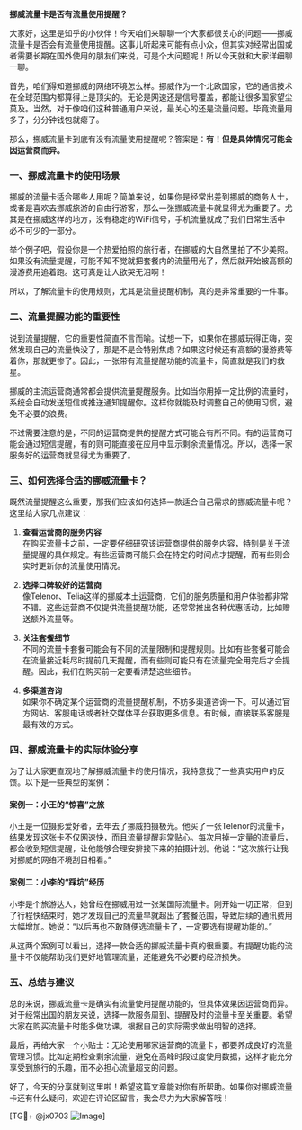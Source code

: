 **挪威流量卡是否有流量使用提醒？**

大家好，这里是知乎的小伙伴！今天咱们来聊聊一个大家都很关心的问题——挪威流量卡是否会有流量使用提醒。这事儿听起来可能有点小众，但其实对经常出国或者需要长期在国外使用的朋友们来说，可是个大问题呢！所以今天就和大家详细聊一聊。

首先，咱们得知道挪威的网络环境怎么样。挪威作为一个北欧国家，它的通信技术在全球范围内都算得上是顶尖的。无论是网速还是信号覆盖，都能让很多国家望尘莫及。当然，对于像咱们这种普通用户来说，最关心的还是流量问题。毕竟流量用多了，分分钟钱包就瘪了。

那么，挪威流量卡到底有没有流量使用提醒呢？答案是：**有！但是具体情况可能会因运营商而异。**

### 一、挪威流量卡的使用场景

挪威的流量卡适合哪些人用呢？简单来说，如果你是经常出差到挪威的商务人士，或者是喜欢去挪威旅游的自由行游客，那么一张挪威流量卡就显得尤为重要了。尤其是在挪威这样的地方，没有稳定的WiFi信号，手机流量就成了我们日常生活中必不可少的一部分。

举个例子吧，假设你是一个热爱拍照的旅行者，在挪威的大自然里拍了不少美照。如果没有流量提醒，可能不知不觉就把套餐内的流量用光了，然后就开始被高额的漫游费用追着跑。这可真是让人欲哭无泪啊！

所以，了解流量卡的使用规则，尤其是流量提醒机制，真的是非常重要的一件事。

### 二、流量提醒功能的重要性

说到流量提醒，它的重要性简直不言而喻。试想一下，如果你在挪威玩得正嗨，突然发现自己的流量快没了，那是不是会特别焦虑？如果这时候还有高额的漫游费等着你，那就更惨了。因此，一张带有流量提醒功能的流量卡，简直就是我们的救星。

挪威的主流运营商通常都会提供流量提醒服务。比如当你用掉一定比例的流量时，系统会自动发送短信或推送通知提醒你。这样你就能及时调整自己的使用习惯，避免不必要的浪费。

不过需要注意的是，不同的运营商提供的提醒方式可能会有所不同。有的运营商可能会通过短信提醒，有的则可能直接在应用中显示剩余流量情况。所以，选择一家服务好的运营商就显得尤为重要了。

### 三、如何选择合适的挪威流量卡？

既然流量提醒这么重要，那我们应该如何选择一款适合自己需求的挪威流量卡呢？这里给大家几点建议：

1. **查看运营商的服务内容**  
   在购买流量卡之前，一定要仔细研究该运营商提供的服务内容，特别是关于流量提醒的具体规定。有些运营商可能只会在特定的时间点才提醒，而有些则会实时更新你的流量使用情况。

2. **选择口碑较好的运营商**  
   像Telenor、Telia这样的挪威本土运营商，它们的服务质量和用户体验都非常不错。这些运营商不仅提供流量提醒功能，还常常推出各种优惠活动，比如赠送额外流量等。

3. **关注套餐细节**  
   不同的流量卡套餐可能会有不同的流量限制和提醒规则。比如有些套餐可能会在流量接近耗尽时提前几天提醒，而有些则可能只有在流量完全用完后才会提醒。因此，我们在购买前一定要看清楚这些细节。

4. **多渠道咨询**  
   如果你不确定某个运营商的流量提醒机制，不妨多渠道咨询一下。可以通过官方网站、客服电话或者社交媒体平台获取更多信息。有时候，直接联系客服是最有效的方式。

### 四、挪威流量卡的实际体验分享

为了让大家更直观地了解挪威流量卡的使用情况，我特意找了一些真实用户的反馈。以下是一些典型的案例：

#### 案例一：小王的“惊喜”之旅
小王是一位摄影爱好者，去年去了挪威拍摄极光。他买了一张Telenor的流量卡，结果发现这张卡不仅网速快，而且流量提醒非常贴心。每次用掉一定量的流量后，都会收到短信提醒，让他能够合理安排接下来的拍摄计划。他说：“这次旅行让我对挪威的网络环境刮目相看。”

#### 案例二：小李的“踩坑”经历
小李是个旅游达人，她曾经在挪威用过一张某国际流量卡。刚开始一切正常，但到了行程快结束时，她才发现自己的流量早就超出了套餐范围，导致后续的通讯费用大幅增加。她说：“以后再也不敢随便选流量卡了，一定要选有提醒功能的。”

从这两个案例可以看出，选择一款合适的挪威流量卡真的很重要。有提醒功能的流量卡不仅能帮助我们更好地管理流量，还能避免不必要的经济损失。

### 五、总结与建议

总的来说，挪威流量卡是确实有流量使用提醒功能的，但具体效果因运营商而异。对于经常出国的朋友来说，选择一款服务周到、提醒及时的流量卡至关重要。希望大家在购买流量卡时能多做功课，根据自己的实际需求做出明智的选择。

最后，再给大家一个小贴士：无论使用哪家运营商的流量卡，都要养成良好的流量管理习惯。比如定期检查剩余流量，避免在高峰时段过度使用数据，这样才能充分享受到旅行的乐趣，而不必担心流量超支的问题。

好了，今天的分享就到这里啦！希望这篇文章能对你有所帮助。如果你对挪威流量卡还有什么疑问，欢迎在评论区留言，我会尽力为大家解答哦！

[TG💪+ @jx0703 ![Image](https://github.com/user-attachments/assets/dbca1d08-cadb-493c-b0ec-ad6f7a83f270)]